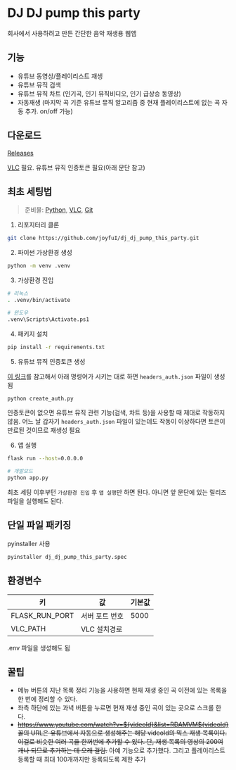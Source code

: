 # DJ DJ pump this party

회사에서 사용하려고 만든 간단한 음악 재생용 웹앱

## 기능

- 유튜브 동영상/플레이리스트 재생
- 유튜브 뮤직 검색
- 유튜브 뮤직 차트 (인기곡, 인기 뮤직비디오, 인기 급상승 동영상)
- 자동재생 (마지막 곡 기준 유튜브 뮤직 알고리즘 중 현재 플레이리스트에 없는 곡 자동 추가. on/off 가능)

## 다운로드

[Releases](https://github.com/joyfuI/dj_dj_pump_this_party/releases)

[VLC](https://www.videolan.org/) 필요. 유튜브 뮤직 인증토큰 필요(아래 문단 참고)

## 최초 세팅법

> 준비물: [Python](https://www.python.org/), [VLC](https://www.videolan.org/), [Git](https://git-scm.com/)

1. 리포지터리 클론

```bash
git clone https://github.com/joyfuI/dj_dj_pump_this_party.git
```

2. 파이썬 가상환경 생성

```bash
python -m venv .venv
```

3. 가상환경 진입

```bash
# 리눅스
. .venv/bin/activate

# 윈도우
.venv\Scripts\Activate.ps1
```

4. 패키지 설치

```bash
pip install -r requirements.txt
```

5. 유튜브 뮤직 인증토큰 생성

[이 링크](https://ytmusicapi.readthedocs.io/en/latest/setup.html#copy-authentication-headers)를 참고해서 아래 명령어가 시키는 대로 하면 `headers_auth.json` 파일이 생성됨

```bash
python create_auth.py
```

인증토큰이 없으면 유튜브 뮤직 관련 기능(검색, 차트 등)을 사용할 때 제대로 작동하지 않음. 어느 날 갑자기 `headers_auth.json` 파일이 있는데도 작동이 이상하다면 토큰이 만료된 것이므로 재생성 필요

6. 앱 실행

```bash
flask run --host=0.0.0.0

# 개발모드
python app.py
```

최초 세팅 이후부턴 `가상환경 진입` 후 `앱 실행`만 하면 된다. 아니면 앞 문단에 있는 릴리즈 파일을 실행해도 된다.

## 단일 파일 패키징

pyinstaller 사용

```bash
pyinstaller dj_dj_pump_this_party.spec
```

## 환경변수

| 키             | 값             | 기본값 |
| -------------- | -------------- | ------ |
| FLASK_RUN_PORT | 서버 포트 번호 | 5000   |
| VLC_PATH       | VLC 설치경로   |

.env 파일을 생성해도 됨

## 꿀팁

- 메뉴 버튼의 지난 목록 정리 기능을 사용하면 현재 재생 중인 곡 이전에 있는 목록을 한 번에 정리할 수 있다.
- 좌측 하단에 있는 과녁 버튼을 누르면 현재 재생 중인 곡이 있는 곳으로 스크롤 한다.
- ~~https://www.youtube.com/watch?v=${videoId}&list=RDAMVM${videoId} 꼴의 URL은 유튜브에서 자동으로 생성해주는 해당 videoId의 믹스 재생 목록이다. 이걸로 비슷한 여러 곡을 한꺼번에 추가할 수 있다. 단, 재생 목록의 영상의 200여 개나 되므로 추가하는 데 오래 걸림.~~ 아예 기능으로 추가했다. 그리고 플레이리스트 등록할 때 최대 100개까지만 등록되도록 제한 추가
